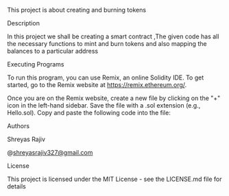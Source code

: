 This project is about creating and burning tokens

Description

In this project we shall be creating a smart contract ,The given code has all the necessary functions to mint and burn tokens and also mapping the balances to a particular address

Executing Programs

To run this program, you can use Remix, an online Solidity IDE. To get started, go to the Remix website at https://remix.ethereum.org/.

Once you are on the Remix website, create a new file by clicking on the "+" icon in the left-hand sidebar. Save the file with a .sol extension (e.g., Hello.sol). Copy and paste the following code into the file:

Authors

Shreyas Rajiv

@shreyasrajiv327@gmail.com

License

This project is licensed under the MIT License - see the LICENSE.md file for details
